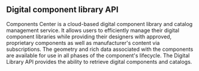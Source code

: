 ## Digital component library API

Components Center is a cloud-based digital component library and catalog management service. It allows users to efficiently manage their digital component libraries while providing their designers with approved, proprietary components as well as manufacturer's content via subscriptions. The geometry and rich data associated with the components are available for use in all phases of the component's lifecycle. The Digital Library API provides the ability to retrieve digital components and catalogs.
